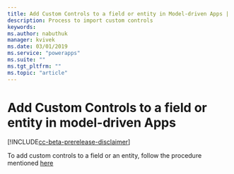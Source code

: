 ```yaml
---
title: Add Custom Controls to a field or entity in Model-driven Apps | Microsoft Docs
description: Process to import custom controls
keywords:
ms.author: nabuthuk
manager: kvivek
ms.date: 03/01/2019
ms.service: "powerapps"
ms.suite: ""
ms.tgt_pltfrm: ""
ms.topic: "article"
---
```


# Add Custom Controls to a field or entity in model-driven Apps

[!INCLUDE[cc-beta-prerelease-disclaimer](../../includes/cc-beta-prerelease-disclaimer.md)]

To add custom controls to a field or an entity, follow the procedure mentioned [here](https://docs.microsoft.com/en-us/powerapps/maker/model-driven-apps/use-custom-controls-data-visualizations)

